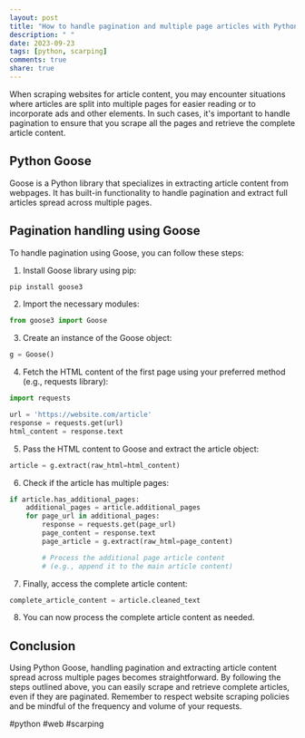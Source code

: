 ```yaml
---
layout: post
title: "How to handle pagination and multiple page articles with Python Goose"
description: " "
date: 2023-09-23
tags: [python, scarping]
comments: true
share: true
---
```


When scraping websites for article content, you may encounter situations where articles are split into multiple pages for easier reading or to incorporate ads and other elements. In such cases, it's important to handle pagination to ensure that you scrape all the pages and retrieve the complete article content.

## Python Goose
Goose is a Python library that specializes in extracting article content from webpages. It has built-in functionality to handle pagination and extract full articles spread across multiple pages.

## Pagination handling using Goose

To handle pagination using Goose, you can follow these steps:

1. Install Goose library using pip:

```bash
pip install goose3
```

2. Import the necessary modules:

```python
from goose3 import Goose
```

3. Create an instance of the Goose object:

```python
g = Goose()
```

4. Fetch the HTML content of the first page using your preferred method (e.g., requests library):

```python
import requests

url = 'https://website.com/article'
response = requests.get(url)
html_content = response.text
```

5. Pass the HTML content to Goose and extract the article object:

```python
article = g.extract(raw_html=html_content)
```

6. Check if the article has multiple pages:

```python
if article.has_additional_pages:
    additional_pages = article.additional_pages
    for page_url in additional_pages:
        response = requests.get(page_url)
        page_content = response.text
        page_article = g.extract(raw_html=page_content)

        # Process the additional page article content
        # (e.g., append it to the main article content)
```

7. Finally, access the complete article content:

```python
complete_article_content = article.cleaned_text
```

8. You can now process the complete article content as needed.

## Conclusion

Using Python Goose, handling pagination and extracting article content spread across multiple pages becomes straightforward. By following the steps outlined above, you can easily scrape and retrieve complete articles, even if they are paginated. Remember to respect website scraping policies and be mindful of the frequency and volume of your requests.

#python #web #scarping